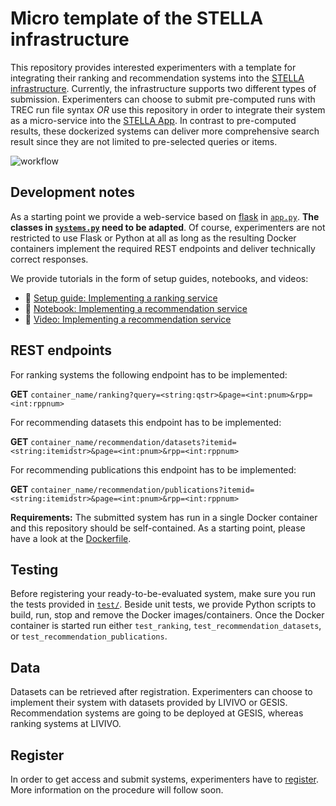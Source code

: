 # Micro template of the STELLA infrastructure

This repository provides interested experimenters with a template for integrating their ranking and recommendation systems into the [STELLA infrastructure](https://stella-project.org/). 
Currently, the infrastructure supports two different types of submission. 
Experimenters can choose to submit pre-computed runs with TREC run file syntax *OR* use this repository in order to integrate their system as a micro-service into the [STELLA App](https://github.com/stella-project/stella-app).
In contrast to pre-computed results, these dockerized systems can deliver more comprehensive search result since they are not limited to pre-selected queries or items.

![workflow](./doc/STELLA_participate_ani.gif)

## Development notes

As a starting point we provide a web-service based on [flask](https://palletsprojects.com/p/flask/) in [`app.py`](./app.py). **The classes in [`systems.py`](./systems.py) need to be adapted**.
Of course, experimenters are not restricted to use Flask or Python at all as long as the resulting Docker containers implement the required REST endpoints and deliver technically correct responses.

We provide tutorials in the form of setup guides, notebooks, and videos:

- :memo: [Setup guide: Implementing a ranking service](./doc/rank/README.md)
- :notebook: [Notebook: Implementing a recommendation service](./doc/rec/README.md)
- :movie_camera: [Video: Implementing a recommendation service](https://drive.google.com/file/d/1_Zuw7cxeVP-vDoLUknm96nJI28AP-tnR/view)

## REST endpoints

For ranking systems the following endpoint has to be implemented:

**GET** `container_name/ranking?query=<string:qstr>&page=<int:pnum>&rpp=<int:rppnum>`

For recommending datasets this endpoint has to be implemented:

**GET** `container_name/recommendation/datasets?itemid=<string:itemidstr>&page=<int:pnum>&rpp=<int:rppnum>`  

For recommending publications this endpoint has to be implemented:

**GET** `container_name/recommendation/publications?itemid=<string:itemidstr>&page=<int:pnum>&rpp=<int:rppnum>`

**Requirements:** The submitted system has run in a single Docker container and this repository should be self-contained. As a starting point, please have a look at the [Dockerfile](./Dockerfile). 

## Testing

Before registering your ready-to-be-evaluated system, make sure you run the tests provided in [`test/`](./test).
Beside unit tests, we provide Python scripts to build, run, stop and remove the Docker images/containers.
Once the Docker container is started run either `test_ranking`, `test_recommendation_datasets`, or `test_recommendation_publications`.

## Data

Datasets can be retrieved after registration. Experimenters can choose to implement their system with datasets provided by LIVIVO or GESIS.
Recommendation systems are going to be deployed at GESIS, whereas ranking systems at LIVIVO.

## Register

In order to get access and submit systems, experimenters have to [register](https://stella-project.org/). More information on the procedure will follow soon.
